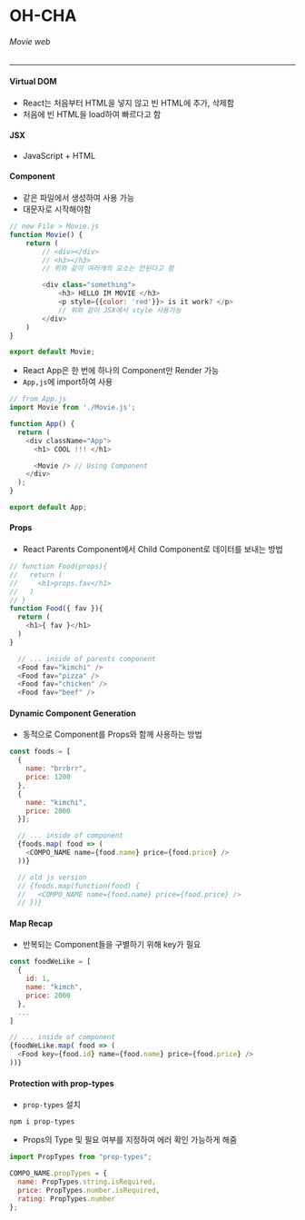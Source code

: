 # OH-CHA
###### Movie web
---
#### Virtual DOM
- React는 처음부터 HTML을 넣지 않고 빈 HTML에 추가, 삭제함
- 처음에 빈 HTML을 load하여 빠르다고 함


#### JSX
- JavaScript + HTML


#### Component
- 같은 파일에서 생성하여 사용 가능
- 대문자로 시작해야함

```js
// new File > Movie.js
function Movie() {
    return (
        // <div></div>
        // <h3></h3>
        // 위와 같이 여러개의 요소는 안된다고 함

        <div class="something">
            <h3> HELLO IM MOVIE </h3>
            <p style={{color: 'red'}}> is it work? </p>
            // 위와 같이 JSX에서 style 사용가능
        </div>
    )
}

export default Movie;
```

- React App은 한 번에 하나의 Component만 Render 가능
- `App,js`에 import하여 사용

```js
// from App.js
import Movie from './Movie.js';

function App() {
  return (
    <div className="App">
      <h1> COOL !!! </h1>

      <Movie /> // Using Component
    </div>
  );
}

export default App;
```

#### Props

- React Parents Component에서 Child Component로 데이터를 보내는 방법
```js
// function Food(props){
//   return (
//     <h1>props.fav</h1>
//   )
// }
function Food({ fav }){
  return (
    <h1>{ fav }</h1>
  )
}

  // ... inside of parents component
  <Food fav="kimchi" />
  <Food fav="pizza" />
  <Food fav="chicken" />
  <Food fav="beef" />
```

#### Dynamic Component Generation

- 동적으로 Component를 Props와 함께 사용하는 방법
```js
const foods = [
  {
    name: "brrbrr",
    price: 1200
  },
  {
    name: "kimchi",
    price: 2000
  }];

  // ... inside of component
  {foods.map( food => (
    <COMPO_NAME name={food.name} price={food.price} />
  ))}

  // old js version
  // {foods.map(function(food) {
  //   <COMPO_NAME name={food.name} price={food.price} />
  // })}
```

#### Map Recap
- 반복되는 Component들을 구별하기 위해 key가 필요
```js
const foodWeLike = [
  {
    id: 1,
    name: "kimch",
    price: 2000 
  },
  ...
]

// ... inside of component
{foodWeLike.map( food => (
  <Food key={food.id} name={food.name} price={food.price} /> 
))}
```

#### Protection with prop-types
- `prop-types` 설치
```terminal
npm i prop-types
```

- Props의 Type 및 필요 여부를 지정하여 에러 확인 가능하게 해줌
```js
import PropTypes from "prop-types";

COMPO_NAME.propTypes = {
  name: PropTypes.string.isRequired,
  price: PropTypes.number.isRequired,
  rating: PropTypes.number
};
```